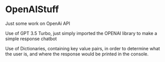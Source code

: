 # OpenAIStuff
Just some work on OpenAi API 

Use of GPT 3.5 Turbo, just simply imported the OPENAI library to make a simple response chatbot

Use of Dictionaries, containing key value pairs, in order to determine what the user is, and where the response would be printed in the console. 

